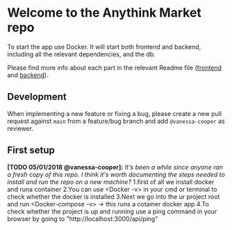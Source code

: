 # Welcome to the Anythink Market repo

To start the app use Docker. It will start both frontend and backend, including all the relevant dependencies, and the db.

Please find more info about each part in the relevant Readme file ([frontend](frontend/readme.md) and [backend](backend/README.md)).

## Development

When implementing a new feature or fixing a bug, please create a new pull request against `main` from a feature/bug branch and add `@vanessa-cooper` as reviewer.

## First setup

**[TODO 05/01/2018 @vanessa-cooper]:** _It's been a while since anyone ran a fresh copy of this repo. I think it's worth documenting the steps needed to install and run the repo on a new machine?_ 
	1.first of all we install docker and runa container
	2.You can use <Docker -v> in your cmd or terminal to check whether the docker is installed
	3.Next we go into the ur project root and run <Docker-compose -v> -> this runs a cotainer docker app
	4.To check whether the project is up and running use a ping command in your browser by going to "http://localhost:3000/api/ping"

